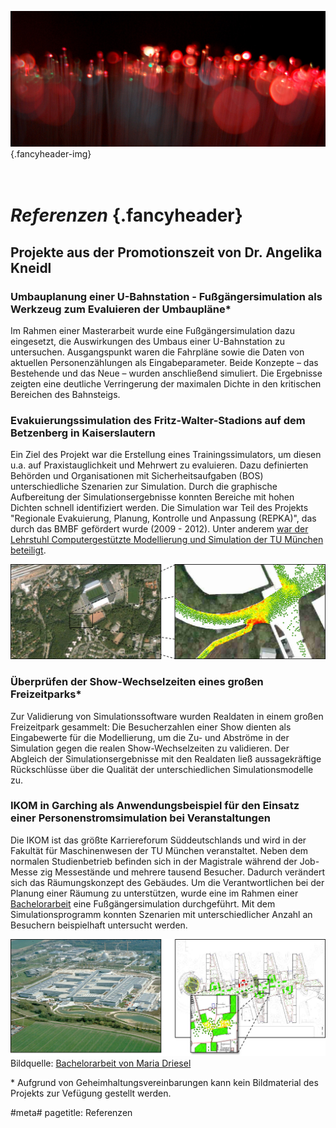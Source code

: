 ![](/img/accurate-bild-start.jpg) {.fancyheader-img}
# <br /> *Referenzen* {.fancyheader}

## Projekte aus der Promotionszeit von Dr. Angelika Kneidl

### Umbauplanung einer U-Bahnstation - Fußgängersimulation als Werkzeug zum Evaluieren der Umbaupläne*
Im Rahmen einer Masterarbeit wurde eine Fußgängersimulation dazu eingesetzt, die Auswirkungen des Umbaus einer U-Bahnstation zu untersuchen.
Ausgangspunkt waren die Fahrpläne sowie die Daten von aktuellen Personenzählungen als Eingabeparameter. 
Beide Konzepte – das Bestehende und das Neue – wurden anschließend simuliert. 
Die Ergebnisse zeigten eine deutliche Verringerung der maximalen Dichte in den kritischen Bereichen des Bahnsteigs.

### Evakuierungssimulation des Fritz-Walter-Stadions auf dem Betzenberg in Kaiserslautern
Ein Ziel des Projekt war die Erstellung eines Trainingssimulators, um diesen u.a. auf Praxistauglichkeit und Mehrwert zu evaluieren.
Dazu definierten Behörden und Organisationen mit Sicherheitsaufgaben (BOS) unterschiedliche Szenarien zur Simulation.
Durch die graphische Aufbereitung der Simulationsergebnisse konnten Bereiche mit hohen Dichten schnell identifiziert werden.
Die Simulation war Teil des Projekts "Regionale Evakuierung, Planung, Kontrolle und Anpassung (REPKA)", das durch das BMBF gefördert wurde (2009 - 2012).
Unter anderem [war der Lehrstuhl Computergestützte Modellierung und Simulation der TU München beteiligt](http://www.repka-evakuierung.de/index.php?Site=Partner#repka-tum).

![Simulation Fritz-Walter-Stadion auf dem Betzenberg in Kaiserslautern](/img/referenzen-kaiserslautern.jpg)

### Überprüfen der Show-Wechselzeiten eines großen Freizeitparks*
Zur Validierung von Simulationssoftware wurden Realdaten in einem großen Freizeitpark gesammelt: 
Die Besucherzahlen einer Show dienten als Eingabewerte für die Modellierung, um die Zu- und Abströme in der Simulation gegen die realen Show-Wechselzeiten zu validieren. 
Der Abgleich der Simulationsergebnisse mit den Realdaten ließ aussagekräftige Rückschlüsse über die Qualität der unterschiedlichen Simulationsmodelle zu.

### IKOM in Garching als Anwendungsbeispiel für den Einsatz einer Personenstromsimulation bei Veranstaltungen 
Die IKOM ist das größte Karriereforum Süddeutschlands und wird in der Fakultät für Maschinenwesen der TU München veranstaltet.
Neben dem normalen Studienbetrieb befinden sich in der Magistrale während der Job-Messe zig Messestände und mehrere tausend Besucher.
Dadurch verändert sich das Räumungskonzept des Gebäudes.
Um die Verantwortlichen bei der Planung einer Räumung zu unterstützen, wurde eine im Rahmen einer [Bachelorarbeit](http://www.cms.bgu.tum.de/publications/theses/driesel_2012_kneidl.pdf) eine Fußgängersimulation durchgeführt.
Mit dem Simulationsprogramm konnten Szenarien mit unterschiedlicher Anzahl an Besuchern beispielhaft untersucht werden.

![TUM, Fakultät für Maschinenwesen, Luftaufnahme und Simulationsergebnis Engstelle](/img/referenzen-ikom.jpg)
Bildquelle: [Bachelorarbeit von Maria Driesel](http://www.cms.bgu.tum.de/publications/theses/driesel_2012_kneidl.pdf)

\* Aufgrund von Geheimhaltungsvereinbarungen kann kein Bildmaterial des Projekts zur Vefügung gestellt werden.

#meta#
pagetitle: Referenzen

